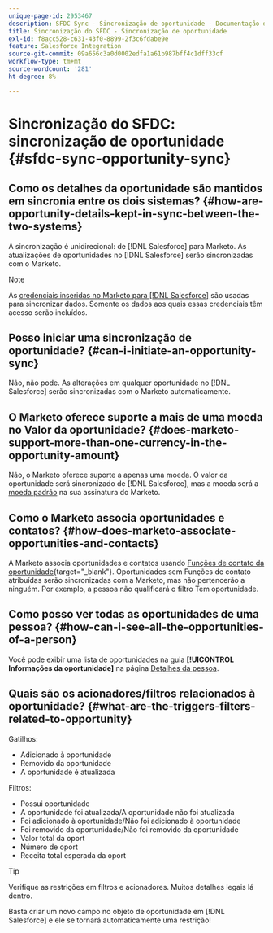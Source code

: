 ```yaml
---
unique-page-id: 2953467
description: SFDC Sync - Sincronização de oportunidade - Documentação do Marketo - Documentação do produto
title: Sincronização do SFDC - Sincronização de oportunidade
exl-id: f8acc528-c631-43f0-8899-2f3c6fdabe9e
feature: Salesforce Integration
source-git-commit: 09a656c3a0d0002edfa1a61b987bff4c1dff33cf
workflow-type: tm+mt
source-wordcount: '281'
ht-degree: 8%

---
```


# Sincronização do SFDC: sincronização de oportunidade {#sfdc-sync-opportunity-sync}

## Como os detalhes da oportunidade são mantidos em sincronia entre os dois sistemas? {#how-are-opportunity-details-kept-in-sync-between-the-two-systems}

A sincronização é unidirecional: de [!DNL Salesforce] para Marketo. As atualizações de oportunidades no [!DNL Salesforce] serão sincronizadas com o Marketo.

>[!NOTE]
>
>As [credenciais inseridas no Marketo para [!DNL Salesforce]](/help/marketo/product-docs/crm-sync/salesforce-sync/setup/enterprise-unlimited-edition/step-2-of-3-create-a-salesforce-user-for-marketo-enterprise-unlimited.md) são usadas para sincronizar dados. Somente os dados aos quais essas credenciais têm acesso serão incluídos.

## Posso iniciar uma sincronização de oportunidade? {#can-i-initiate-an-opportunity-sync}

Não, não pode. As alterações em qualquer oportunidade no [!DNL Salesforce] serão sincronizadas com o Marketo automaticamente.

## O Marketo oferece suporte a mais de uma moeda no Valor da oportunidade? {#does-marketo-support-more-than-one-currency-in-the-opportunity-amount}

Não, o Marketo oferece suporte a apenas uma moeda. O valor da oportunidade será sincronizado de [!DNL Salesforce], mas a moeda será a [moeda padrão](/help/marketo/product-docs/administration/settings/set-default-location-settings-for-a-subscription.md#set-the-default-currency-settings-for-a-subscription) na sua assinatura do Marketo.

## Como o Marketo associa oportunidades e contatos? {#how-does-marketo-associate-opportunities-and-contacts}

A Marketo associa oportunidades e contatos usando [Funções de contato da oportunidade](https://help.salesforce.com/HTViewHelpDoc?id=contactroles.htm){target="_blank"}. Oportunidades sem Funções de contato atribuídas serão sincronizadas com a Marketo, mas não pertencerão a ninguém. Por exemplo, a pessoa não qualificará o filtro Tem oportunidade.

## Como posso ver todas as oportunidades de uma pessoa? {#how-can-i-see-all-the-opportunities-of-a-person}

Você pode exibir uma lista de oportunidades na guia **[!UICONTROL Informações da oportunidade]** na página [Detalhes da pessoa](/help/marketo/product-docs/core-marketo-concepts/smart-lists-and-static-lists/managing-people-in-smart-lists/using-the-person-detail-page.md).

## Quais são os acionadores/filtros relacionados à oportunidade? {#what-are-the-triggers-filters-related-to-opportunity}

Gatilhos:

* Adicionado à oportunidade
* Removido da oportunidade
* A oportunidade é atualizada

Filtros:

* Possui oportunidade
* A oportunidade foi atualizada/A oportunidade não foi atualizada
* Foi adicionado à oportunidade/Não foi adicionado à oportunidade
* Foi removido da oportunidade/Não foi removido da oportunidade
* Valor total da oport
* Número de oport
* Receita total esperada da oport

>[!TIP]
>
>Verifique as restrições em filtros e acionadores. Muitos detalhes legais lá dentro.
>
>Basta criar um novo campo no objeto de oportunidade em [!DNL Salesforce] e ele se tornará automaticamente uma restrição!
